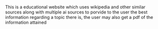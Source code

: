 This is a educational website which uses wikipedia and other similar sources along with multiple ai sources to porvide to the user the best information regarding a topic there is, the user may also get a pdf of the information attained